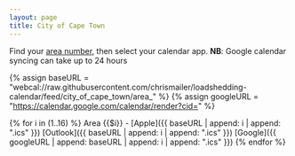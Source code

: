 ```yaml
---
layout: page
title: City of Cape Town
---
```


<!-- ### <ins>Apple/Outlook Calendar</ins>, [Google Calendar](cpt-google) -->


Find your [area number](https://www.capetown.gov.za/Loadshedding1/loadshedding/maps/Load_Shedding_All_Areas_Schedule_and_Map.pdf), then select your calendar app.
**NB**: Google calendar syncing can take up to 24 hours

{% assign baseURL = "webcal://raw.githubusercontent.com/chrismailer/loadshedding-calendar/feed/city_of_cape_town/area_" %}
{% assign googleURL = "https://calendar.google.com/calendar/render?cid=" %}

{% for i in (1..16) %}
Area {{$i}} - [Apple]({{ baseURL | append: i | append: ".ics" }}) [Outlook]({{ baseURL | append: i | append: ".ics" }}) [Google]({{ googleURL | append: baseURL | append: i | append: ".ics" }})
{% endfor %}

